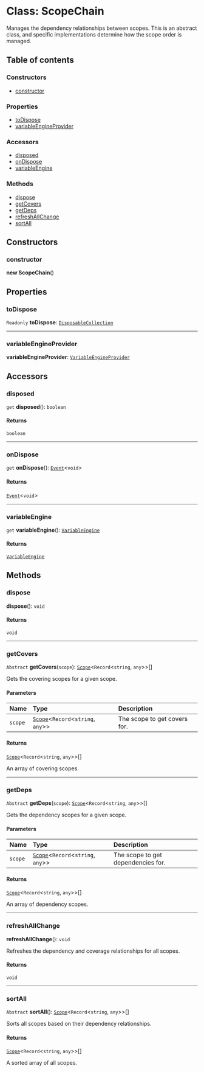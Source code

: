 # Class: ScopeChain

Manages the dependency relationships between scopes.
This is an abstract class, and specific implementations determine how the scope order is managed.

## Table of contents

### Constructors

* [constructor](/auto-docs/editor/classes/ScopeChain.md#constructor)

### Properties

* [toDispose](/auto-docs/editor/classes/ScopeChain.md#todispose)
* [variableEngineProvider](/auto-docs/editor/classes/ScopeChain.md#variableengineprovider)

### Accessors

* [disposed](/auto-docs/editor/classes/ScopeChain.md#disposed)
* [onDispose](/auto-docs/editor/classes/ScopeChain.md#ondispose)
* [variableEngine](/auto-docs/editor/classes/ScopeChain.md#variableengine)

### Methods

* [dispose](/auto-docs/editor/classes/ScopeChain.md#dispose)
* [getCovers](/auto-docs/editor/classes/ScopeChain.md#getcovers)
* [getDeps](/auto-docs/editor/classes/ScopeChain.md#getdeps)
* [refreshAllChange](/auto-docs/editor/classes/ScopeChain.md#refreshallchange)
* [sortAll](/auto-docs/editor/classes/ScopeChain.md#sortall)

## Constructors

### constructor

**new ScopeChain**()

## Properties

### toDispose

`Readonly` **toDispose**: [`DisposableCollection`](/auto-docs/editor/classes/DisposableCollection.md)

***

### variableEngineProvider

**variableEngineProvider**: [`VariableEngineProvider`](/auto-docs/editor/variables/VariableEngineProvider-1.md)

## Accessors

### disposed

`get` **disposed**(): `boolean`

#### Returns

`boolean`

***

### onDispose

`get` **onDispose**(): [`Event`](/auto-docs/editor/interfaces/Event-1.md)<`void`>

#### Returns

[`Event`](/auto-docs/editor/interfaces/Event-1.md)<`void`>

***

### variableEngine

`get` **variableEngine**(): [`VariableEngine`](/auto-docs/editor/classes/VariableEngine.md)

#### Returns

[`VariableEngine`](/auto-docs/editor/classes/VariableEngine.md)

## Methods

### dispose

**dispose**(): `void`

#### Returns

`void`

***

### getCovers

`Abstract` **getCovers**(`scope`): [`Scope`](/auto-docs/editor/classes/Scope.md)<`Record`<`string`, `any`>>\[]

Gets the covering scopes for a given scope.

#### Parameters

| Name | Type | Description |
| :------ | :------ | :------ |
| `scope` | [`Scope`](/auto-docs/editor/classes/Scope.md)<`Record`<`string`, `any`>> | The scope to get covers for. |

#### Returns

[`Scope`](/auto-docs/editor/classes/Scope.md)<`Record`<`string`, `any`>>\[]

An array of covering scopes.

***

### getDeps

`Abstract` **getDeps**(`scope`): [`Scope`](/auto-docs/editor/classes/Scope.md)<`Record`<`string`, `any`>>\[]

Gets the dependency scopes for a given scope.

#### Parameters

| Name | Type | Description |
| :------ | :------ | :------ |
| `scope` | [`Scope`](/auto-docs/editor/classes/Scope.md)<`Record`<`string`, `any`>> | The scope to get dependencies for. |

#### Returns

[`Scope`](/auto-docs/editor/classes/Scope.md)<`Record`<`string`, `any`>>\[]

An array of dependency scopes.

***

### refreshAllChange

**refreshAllChange**(): `void`

Refreshes the dependency and coverage relationships for all scopes.

#### Returns

`void`

***

### sortAll

`Abstract` **sortAll**(): [`Scope`](/auto-docs/editor/classes/Scope.md)<`Record`<`string`, `any`>>\[]

Sorts all scopes based on their dependency relationships.

#### Returns

[`Scope`](/auto-docs/editor/classes/Scope.md)<`Record`<`string`, `any`>>\[]

A sorted array of all scopes.
